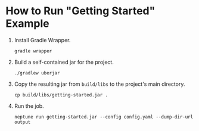 # How to Run "Getting Started" Example

1. Install Gradle Wrapper.

    `gradle wrapper`

2. Build a self-contained jar for the project.

    `./gradlew uberjar`

3. Copy the resulting jar from `build/libs` to the project's main directory.

    `cp build/libs/getting-started.jar .`

4. Run the job.

    `neptune run getting-started.jar --config config.yaml --dump-dir-url output`
